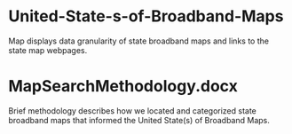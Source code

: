 # United-State-s-of-Broadband-Maps
Map displays data granularity of state broadband maps and links to the state map webpages. 

# MapSearchMethodology.docx
Brief methodology describes how we located and categorized state broadband maps that informed the United State(s) of Broadband Maps.
